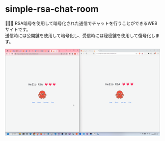 # simple-rsa-chat-room

🦩🦩🦩 RSA暗号を使用して暗号化された通信でチャットを行うことができるWEBサイトです。  
送信時には公開鍵を使用して暗号化し、受信時には秘密鍵を使用して復号化します。  

![成果物](./docs/img/fruit.gif)  
